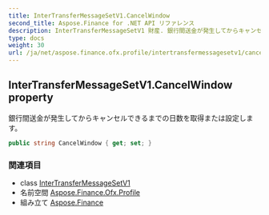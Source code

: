 ```yaml
---
title: InterTransferMessageSetV1.CancelWindow
second_title: Aspose.Finance for .NET API リファレンス
description: InterTransferMessageSetV1 財産. 銀行間送金が発生してからキャンセルできるまでの日数を取得または設定します
type: docs
weight: 30
url: /ja/net/aspose.finance.ofx.profile/intertransfermessagesetv1/cancelwindow/
---
```

## InterTransferMessageSetV1.CancelWindow property

銀行間送金が発生してからキャンセルできるまでの日数を取得または設定します。

```csharp
public string CancelWindow { get; set; }
```

### 関連項目

* class [InterTransferMessageSetV1](../)
* 名前空間 [Aspose.Finance.Ofx.Profile](../../intertransfermessagesetv1/)
* 組み立て [Aspose.Finance](../../../)


